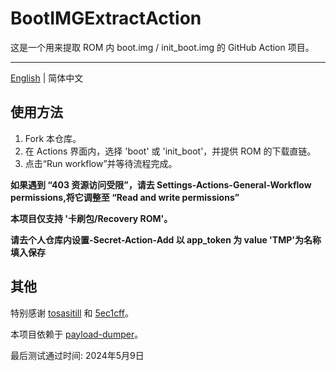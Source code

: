 # BootIMGExtractAction

这是一个用来提取 ROM 内 boot.img / init_boot.img 的 GitHub Action 项目。

---

[English](./README.md) | 简体中文

## 使用方法

1. Fork 本仓库。
2. 在 Actions 界面内，选择 'boot' 或 'init_boot'，并提供 ROM 的下载直链。
3. 点击“Run workflow”并等待流程完成。

**如果遇到 “403 资源访问受限”，请去 Settings-Actions-General-Workflow permissions,将它调整至 “Read and write permissions”**

**本项目仅支持 '卡刷包/Recovery ROM'。**

**请去个人仓库内设置-Secret-Action-Add 以 app_token 为 value 'TMP'为名称 填入保存**

## 其他

特别感谢 [tosasitill](https://github.com/tosasitill) 和 [5ec1cff](https://github.com/5ec1cff)。

本项目依赖于 [payload-dumper](https://github.com/5ec1cff/payload-dumper)。

最后测试通过时间: 2024年5月9日